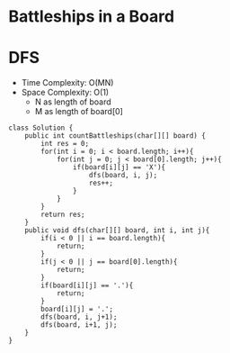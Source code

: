 # Battleships in a Board
# DFS
* Time Complexity: O(MN)
* Space Complexity: O(1)
    * N as length of board
    * M as length of board[0]

```
class Solution {
    public int countBattleships(char[][] board) {
        int res = 0;
        for(int i = 0; i < board.length; i++){
            for(int j = 0; j < board[0].length; j++){
                if(board[i][j] == 'X'){
                    dfs(board, i, j);
                    res++;
                }
            }
        }
        return res;
    }
    public void dfs(char[][] board, int i, int j){
        if(i < 0 || i == board.length){
            return;
        }
        if(j < 0 || j == board[0].length){
            return;
        }
        if(board[i][j] == '.'){
            return;
        }
        board[i][j] = '.';
        dfs(board, i, j+1);
        dfs(board, i+1, j);
    }
}
```